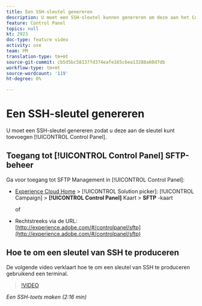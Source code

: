 ```yaml
---
title: Een SSH-sleutel genereren
description: U moet een SSH-sleutel kunnen genereren om deze aan het Configuratiescherm van Adobe te kunnen toevoegen. De video hieronder verklaart hoe te om een sleutel van SSH te produceren gebruikend een terminal.
feature: Control Panel
topics: null
kt: 2923
doc-type: feature video
activity: use
team: PM
translation-type: tm+mt
source-git-commit: cb5d5bc58137fd374eafe165c6ea13288a60d7db
workflow-type: tm+mt
source-wordcount: '119'
ht-degree: 0%

---
```



# Een SSH-sleutel genereren

U moet een SSH-sleutel genereren zodat u deze aan de sleutel kunt toevoegen [!UICONTROL Control Panel].

## Toegang tot [!UICONTROL Control Panel] SFTP-beheer

Ga voor toegang tot SFTP Management in [!UICONTROL Control Panel]:

* [Experience Cloud Home](https://experience.adobe.com/#/home) > [!UICONTROL Solution picker]: [!UICONTROL Campaign] > **[!UICONTROL Control Panel]** Kaart > **SFTP** -kaart

   of
* Rechtstreeks via de URL: [http://experience.adobe.com/#/controlpanel/sftp](http://experience.adobe.com/#/controlpanel/sftp)

## Hoe te om een sleutel van SSH te produceren

De volgende video verklaart hoe te om een sleutel van SSH te produceren gebruikend een terminal.

>[!VIDEO](https://video.tv.adobe.com/v/27259?quality=12)

*Een SSH-toets maken (2:16 min)*
